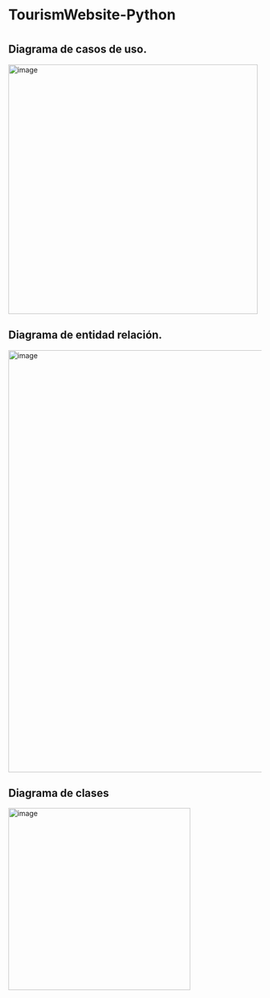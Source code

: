 # TourismWebsite-Python
<!DOCTYPE html>
<html lang="en">
<head>
    <meta charset="UTF-8">
    <meta name="viewport" content="width=device-width, initial-scale=1.0">
    
</head>
<body>
    <h1> </h1>
    <h2> Diagrama de casos de uso.</h2>
    <img width="496" alt="image" src="https://github.com/user-attachments/assets/4143bc79-1a5b-4163-a59e-418e041acbcc">
    <h2> Diagrama de entidad relación.</h2>
    <img width="839" alt="image" src="https://github.com/user-attachments/assets/528e2606-51d6-49ba-bb06-d164d55e16fe">
    <h2>Diagrama de clases </h2>
    <img width="362" alt="image" src="https://github.com/user-attachments/assets/1f451362-4ea7-46c9-a46b-eb8b40e481cf">
</body>
</html>
